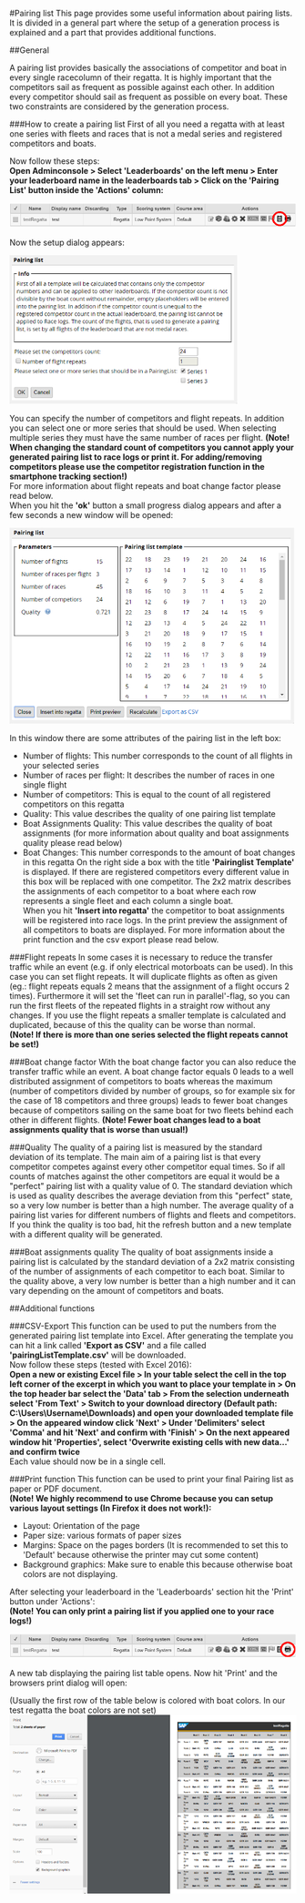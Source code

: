 #Pairing list
This page provides some useful information about pairing lists. It is divided in a general part where the setup of a generation process is explained and a part that provides additional functions.

##General

A pairing list provides basically the associations of competitor and boat in every single racecolumn of their regatta. 
It is highly important that the competitors sail as frequent as possible against each other. In addition every competitor should sail as frequent as possible on every boat. These two constraints are considered by the generation process. 

###How to create a pairing list 
First of all you need a regatta with at least one series with fleets and races that is not a medal series and registered competitors and boats.  

Now follow these steps:  
**Open Adminconsole > Select 'Leaderboards' on the left menu > Enter your leaderboard name in the leaderboards tab > Click on the 'Pairing List' button inside the 'Actions' column:**  

<img src="/wiki/images/pairinglist/screenshot_1.jpg"/>

Now the setup dialog appears:

<img src="/wiki/images/pairinglist/screenshot_2.jpg"/>

You can specify the number of competitors and flight repeats. In addition you can select one or more series that should be used. When selecting multiple series they must have the same number of races per flight.
**(Note! When changing the standard count of competitors you cannot apply your generated pairing list to race logs or print it. For adding/removing competitors please use the competitor registration function in the smartphone tracking section!)**  
For more information about flight repeats and boat change factor please read below.  
When you hit the **'ok'** button a small progress dialog appears and after a few seconds a new window will be opened:

<img src="/wiki/images/pairinglist/screenshot_3.jpg"/>

In this window there are some attributes of the pairing list in the left box:  
* Number of flights: This number corresponds to the count of all flights in your selected series  
* Number of races per flight: It describes the number of races in one single flight  
* Number of competitors: This is equal to the count of all registered competitors on this regatta  
* Quality: This value describes the quality of one pairing list template 
* Boat Assignments Quality: This value describes the quality of boat assignments (for more information about quality and boat assignments quality please read below) 
* Boat Changes: This number corresponds to the amount of boat changes in this regatta
On the right side a box with the title **'Pairinglist Template'** is displayed. If there are registered competitors every different value in this box will be replaced with one competitor. The 2x2 matrix describes the assignments of each competitor to a boat where each row represents a single fleet and each column a single boat.  
When you hit **'Insert into regatta'** the competitor to boat assignments will be registered into race logs. In the print preview the assignment of all competitors to boats are displayed. For more information about the print function and the csv export please read below.

###Flight repeats
In some cases it is necessary to reduce the transfer traffic while an event (e.g. if only electrical motorboats can be used). In this case you can set flight repeats. It will duplicate flights as often as given (eg.: flight repeats equals 2 means that the assignment of a flight occurs 2 times). Furthermore it will set the 'fleet can run in parallel'-flag, so you can run the first fleets of the repeated flights in a straight row without any changes. If you use the flight repeats a smaller template is calculated and duplicated, because of this the quality can be worse than normal.   
**(Note! If there is more than one series selected the flight repeats cannot be set!)**

###Boat change factor
With the boat change factor you can also reduce the transfer traffic while an event. A boat change factor equals 0 leads to a well distributed assignment of competitors to boats whereas the maximum (number of competitors divided by number of groups, so for example six for the case of 18 competitors and three groups) leads to fewer boat changes because of competitors sailing on the same boat for two fleets behind each other in different flights. **(Note! Fewer boat changes lead to a boat assignments quality that is worse than usual!)**

###Quality
The quality of a pairing list is measured by the standard deviation of its template. The main aim of a pairing list is that every competitor competes against every other competitor equal times. So if all counts of matches against the other competitors are equal it would be a "perfect" pairing list with a quality value of 0. The standard deviation which is used as quality describes the average deviation from this "perfect" state, so a very low number is better than a high number. The average quality of a pairing list varies for different numbers of flights and fleets and competitors. If you think the quality is too bad, hit the refresh button and a new template with a different quality will be generated. 

###Boat assignments quality
The quality of boat assignments inside a pairing list is calculated by the standard deviation of a 2x2 matrix consisting of the number of assignments of each competitor to each boat. Similar to the quality above, a very low number is better than a high number and it can vary depending on the amount of competitors and boats.

##Additional functions

###CSV-Export
This function can be used to put the numbers from the generated pairing list template into Excel. After generating the template you can hit a link called **'Export as CSV'** and a file called **'pairingListTemplate.csv'** will be downloaded.  
Now follow these steps (tested with Excel 2016):  
**Open a new or existing Excel file > In your table select the cell in the top left corner of the excerpt in which you want to place your template in > On the top header bar select the 'Data' tab > From the selection underneath select 'From Text' > Switch to your download directory (Default path: C:\Users\Username\Downloads) and open your downloaded template file > On the appeared window click 'Next' > Under 'Delimiters' select 'Comma' and hit 'Next' and confirm with 'Finish' > On the next appeared window hit 'Properties', select 'Overwrite existing cells with new data...' and confirm twice**  
Each value should now be in a single cell.

###Print function
This function can be used to print your final Pairing list as paper or PDF document.  
**(Note! We highly recommend to use Chrome because you can setup various layout settings (In Firefox it does not work!):**  
* Layout: Orientation of the page  
* Paper size: various formats of paper sizes  
* Margins: Space on the pages borders (It is recommended to set this to 'Default' because otherwise the printer may cut some content)  
* Background graphics: Make sure to enable this because otherwise boat colors are not displaying.

After selecting your leaderboard in the 'Leaderboards' section hit the 'Print' button under 'Actions':  
**(Note! You can only print a pairing list if you applied one to your race logs!)**

<img src="/wiki/images/pairinglist/screenshot_printing_1.jpg"/>

A new tab displaying the pairing list table opens. Now hit 'Print' and the browsers print dialog will open:  

(Usually the first row of the table below is colored with boat colors. In our test regatta the boat colors are not set) 
<img src="/wiki/images/pairinglist/screenshot_printing_2.jpg"/>